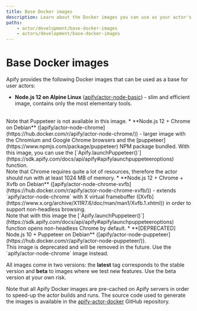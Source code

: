 ```yaml
---
title: Base Docker images
description: Learn about the Docker images you can use as your actor's base. Choose the correct base image for your actor's type and requirements.
paths:
    - actor/development/base-docker-images
    - actors/development/base-docker-images
---
```


# [](#base-images)Base Docker images

Apify provides the following Docker images that can be used as a base for user actors:

*   **Node.js 12 on Alpine Linux** ([apify/actor-node-basic](https://hub.docker.com/r/apify/actor-node-basic/)) - slim and efficient image, contains only the most elementary tools.
<br/>
Note that Puppeteer is not available in this image.
*   **Node.js 12 + Chrome on Debian** ([apify/actor-node-chrome](https://hub.docker.com/r/apify/actor-node-chrome/)) - larger image with the Chromium and Google Chrome browsers and the
    [puppeteer](https://www.npmjs.com/package/puppeteer) NPM package bundled.
    With this image, you can use the [`Apify.launchPuppeteer()`](https://sdk.apify.com/docs/api/apify#apifylaunchpuppeteeroptions) function.
    <br/>
    Note that Chrome requires quite a lot of resources, therefore the actor should run with at least 1024 MB of memory.
*   **Node.js 12 + Chrome + Xvfb on Debian** ([apify/actor-node-chrome-xvfb](https://hub.docker.com/r/apify/actor-node-chrome-xvfb/)) - extends `apify/actor-node-chrome` with X virtual framebuffer ([Xvfb](https://www.x.org/archive/X11R7.6/doc/man/man1/Xvfb.1.xhtml)) in order to support non-headless browsing.
    <br/>
    Note that with this image the [`Apify.launchPuppeteer()`](https://sdk.apify.com/docs/api/apify#apifylaunchpuppeteeroptions) function opens non-headless Chrome by default.
*   **[DEPRECATED] Node.js 10 + Puppeteer on Debian** ([apify/actor-node-puppeteer](https://hub.docker.com/r/apify/actor-node-puppeteer/)).
<br/>
    This image is deprecated and will be removed in the future. Use the `apify/actor-node-chrome` image instead.

All images come in two versions: the **latest** tag corresponds to the stable version and **beta** to images where we test new features. Use the beta version at your own risk.

Note that all Apify Docker images are pre-cached on Apify servers in order to speed-up the actor builds and runs. The source code used to generate the images is available in the [apify-actor-docker](https://github.com/apifytech/apify-actor-docker) GitHub repository.
